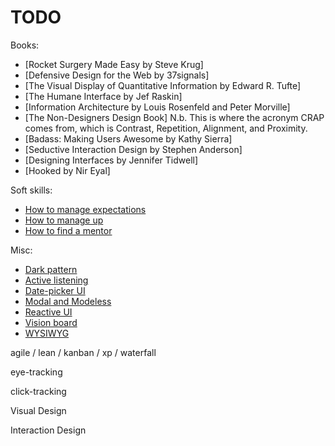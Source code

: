 # TODO

Books:
* [Rocket Surgery Made Easy by Steve Krug]
* [Defensive Design for the Web by 37signals]
* [The Visual Display of Quantitative Information by Edward R. Tufte]
* [The Humane Interface by Jef Raskin]
* [Information Architecture by Louis Rosenfeld and Peter Morville]
* [The Non-Designers Design Book] N.b. This is where the acronym CRAP comes from, which is Contrast, Repetition, Alignment, and Proximity.
* [Badass: Making Users Awesome by Kathy Sierra]
* [Seductive Interaction Design by Stephen Anderson]
* [Designing Interfaces by Jennifer Tidwell]
* [Hooked by Nir Eyal]

Soft skills:
* [How to manage expectations](how-to-manage-expectations)
* [How to manage up](how-to-manage-up)
* [How to find a mentor](how-to-find-a-mentor)

Misc:
* [Dark pattern](dark-pattern)
* [Active listening](active-listening)
* [Date-picker UI](date-picker-ui)
* [Modal and Modeless](modal-and-modeless)
* [Reactive UI](reactive-ui)
* [Vision board](vision-board)
* [WYSIWYG](wysiwyg)

agile / lean / kanban / xp / waterfall

eye-tracking

click-tracking

Visual Design

Interaction Design
